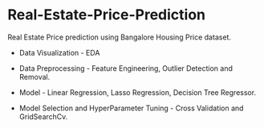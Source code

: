 # Real-Estate-Price-Prediction

Real Estate Price prediction using Bangalore Housing Price dataset.

- Data Visualization - EDA

- Data Preprocessing - Feature Engineering, Outlier Detection and Removal.

- Model - Linear Regression, Lasso Regression, Decision Tree Regressor.

- Model Selection and HyperParameter Tuning - Cross Validation and GridSearchCv.


